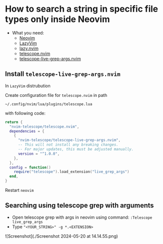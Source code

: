 # How to search a string in specific file types only inside Neovim

- What you need:
  - [Neovim](https://github.com/neovim/neovim)
  - [LazyVim](https://github.com/LazyVim/LazyVim)
  - [lazy.nvim](https://github.com/folke/lazy.nvim)
  - [telescope.nvim](https://github.com/nvim-telescope/telescope.nvim)
  - [telescope-live-grep-args.nvim](https://github.com/nvim-telescope/telescope-live-grep-args.nvim)

## Install `telescope-live-grep-args.nvim`

In `LazyVim` distrubution

Create configuration file for `telescope.nvim` in path

```
~/.config/nvim/lua/plugins/telescope.lua
```

with following code:

```lua
return {
  "nvim-telescope/telescope.nvim",
  dependencies = {
    {
      "nvim-telescope/telescope-live-grep-args.nvim",
      -- This will not install any breaking changes.
      -- For major updates, this must be adjusted manually.
      version = "^1.0.0",
    },
  },
  config = function()
    require("telescope").load_extension("live_grep_args")
  end,
}
```
Restart `neovim`

## Searching using telescope grep with arguments

- Open telescope grep with args in neovim using command: `:Telescope live_grep_args`
- Type `"<YOUR_STRING>" -g *.<EXTENSION>`

![Screenshot](./Screenshot 2024-05-20 at 14.14.55.png)


